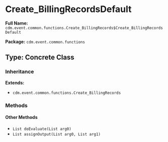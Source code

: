 # Create_BillingRecordsDefault

**Full Name:** `cdm.event.common.functions.Create_BillingRecords$Create_BillingRecordsDefault`

**Package:** `cdm.event.common.functions`

## Type: Concrete Class

### Inheritance

**Extends:**
- `cdm.event.common.functions.Create_BillingRecords`

### Methods

#### Other Methods

- `List doEvaluate(List arg0)`
- `List assignOutput(List arg0, List arg1)`

